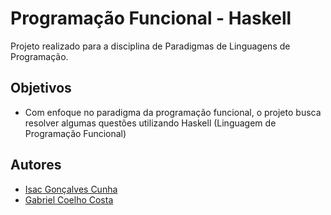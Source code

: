 # Programação Funcional - Haskell

Projeto realizado para a disciplina de Paradigmas de Linguagens de Programação. 

## Objetivos
- Com enfoque no paradigma da programação funcional, o projeto busca resolver algumas questões utilizando Haskell (Linguagem de Programação Funcional)

## Autores
* [Isac Gonçalves Cunha](https://github.com/Caquizeraa)
* [Gabriel Coelho Costa](https://github.com/gabrielzinCoelho)

